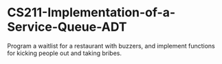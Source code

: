 # CS211-Implementation-of-a-Service-Queue-ADT
Program a waitlist for a restaurant with buzzers, and implement functions for kicking people out and taking bribes.

